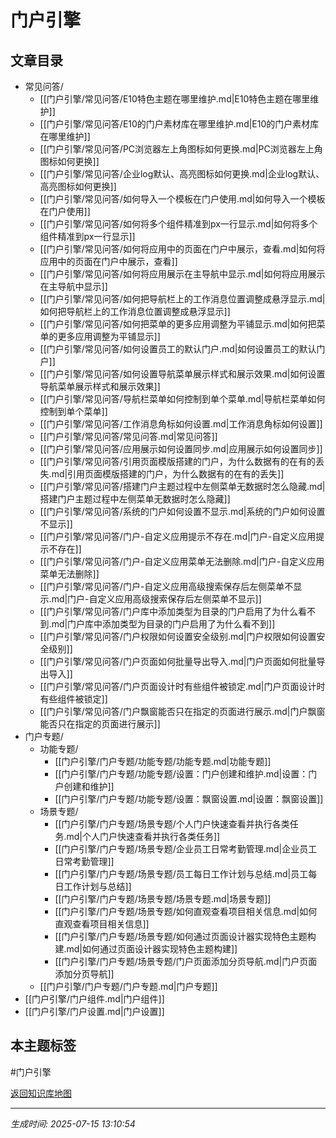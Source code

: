 # 门户引擎

## 文章目录
- 常见问答/
  - [[门户引擎/常见问答/E10特色主题在哪里维护.md|E10特色主题在哪里维护]]
  - [[门户引擎/常见问答/E10的门户素材库在哪里维护.md|E10的门户素材库在哪里维护]]
  - [[门户引擎/常见问答/PC浏览器左上角图标如何更换.md|PC浏览器左上角图标如何更换]]
  - [[门户引擎/常见问答/企业log默认、高亮图标如何更换.md|企业log默认、高亮图标如何更换]]
  - [[门户引擎/常见问答/如何导入一个模板在门户使用.md|如何导入一个模板在门户使用]]
  - [[门户引擎/常见问答/如何将多个组件精准到px一行显示.md|如何将多个组件精准到px一行显示]]
  - [[门户引擎/常见问答/如何将应用中的页面在门户中展示，查看.md|如何将应用中的页面在门户中展示，查看]]
  - [[门户引擎/常见问答/如何将应用展示在主导航中显示.md|如何将应用展示在主导航中显示]]
  - [[门户引擎/常见问答/如何把导航栏上的工作消息位置调整成悬浮显示.md|如何把导航栏上的工作消息位置调整成悬浮显示]]
  - [[门户引擎/常见问答/如何把菜单的更多应用调整为平铺显示.md|如何把菜单的更多应用调整为平铺显示]]
  - [[门户引擎/常见问答/如何设置员工的默认门户.md|如何设置员工的默认门户]]
  - [[门户引擎/常见问答/如何设置导航菜单展示样式和展示效果.md|如何设置导航菜单展示样式和展示效果]]
  - [[门户引擎/常见问答/导航栏菜单如何控制到单个菜单.md|导航栏菜单如何控制到单个菜单]]
  - [[门户引擎/常见问答/工作消息角标如何设置.md|工作消息角标如何设置]]
  - [[门户引擎/常见问答/常见问答.md|常见问答]]
  - [[门户引擎/常见问答/应用展示如何设置同步.md|应用展示如何设置同步]]
  - [[门户引擎/常见问答/引用页面模版搭建的门户，为什么数据有的在有的丢失.md|引用页面模版搭建的门户，为什么数据有的在有的丢失]]
  - [[门户引擎/常见问答/搭建门户主题过程中左侧菜单无数据时怎么隐藏.md|搭建门户主题过程中左侧菜单无数据时怎么隐藏]]
  - [[门户引擎/常见问答/系统的门户如何设置不显示.md|系统的门户如何设置不显示]]
  - [[门户引擎/常见问答/门户-自定义应用提示不存在.md|门户-自定义应用提示不存在]]
  - [[门户引擎/常见问答/门户-自定义应用菜单无法删除.md|门户-自定义应用菜单无法删除]]
  - [[门户引擎/常见问答/门户-自定义应用高级搜索保存后左侧菜单不显示.md|门户-自定义应用高级搜索保存后左侧菜单不显示]]
  - [[门户引擎/常见问答/门户库中添加类型为目录的门户启用了为什么看不到.md|门户库中添加类型为目录的门户启用了为什么看不到]]
  - [[门户引擎/常见问答/门户权限如何设置安全级别.md|门户权限如何设置安全级别]]
  - [[门户引擎/常见问答/门户页面如何批量导出导入.md|门户页面如何批量导出导入]]
  - [[门户引擎/常见问答/门户页面设计时有些组件被锁定.md|门户页面设计时有些组件被锁定]]
  - [[门户引擎/常见问答/门户飘窗能否只在指定的页面进行展示.md|门户飘窗能否只在指定的页面进行展示]]
- 门户专题/
  - 功能专题/
    - [[门户引擎/门户专题/功能专题/功能专题.md|功能专题]]
    - [[门户引擎/门户专题/功能专题/设置：门户创建和维护.md|设置：门户创建和维护]]
    - [[门户引擎/门户专题/功能专题/设置：飘窗设置.md|设置：飘窗设置]]
  - 场景专题/
    - [[门户引擎/门户专题/场景专题/个人门户快速查看并执行各类任务.md|个人门户快速查看并执行各类任务]]
    - [[门户引擎/门户专题/场景专题/企业员工日常考勤管理.md|企业员工日常考勤管理]]
    - [[门户引擎/门户专题/场景专题/员工每日工作计划与总结.md|员工每日工作计划与总结]]
    - [[门户引擎/门户专题/场景专题/场景专题.md|场景专题]]
    - [[门户引擎/门户专题/场景专题/如何直观查看项目相关信息.md|如何直观查看项目相关信息]]
    - [[门户引擎/门户专题/场景专题/如何通过页面设计器实现特色主题构建.md|如何通过页面设计器实现特色主题构建]]
    - [[门户引擎/门户专题/场景专题/门户页面添加分页导航.md|门户页面添加分页导航]]
  - [[门户引擎/门户专题/门户专题.md|门户专题]]
- [[门户引擎/门户组件.md|门户组件]]
- [[门户引擎/门户设置.md|门户设置]]

## 本主题标签
#门户引擎 

[返回知识库地图](知识库地图.md)

---
*生成时间: 2025-07-15 13:10:54*